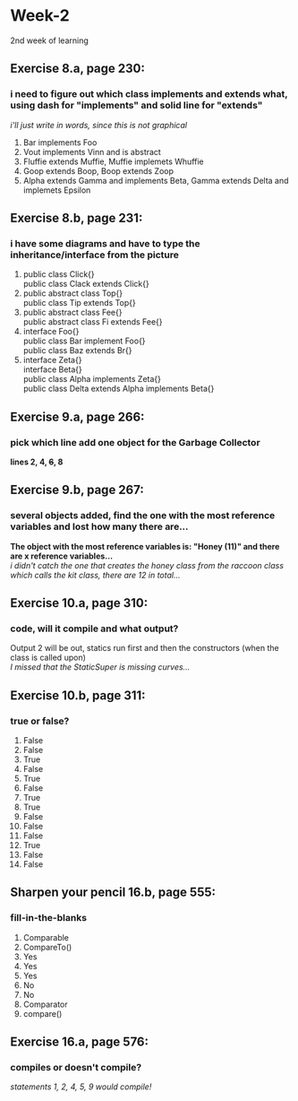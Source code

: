 # Week-2
2nd week of learning

## Exercise 8.a, page 230:
### i need to figure out which class implements and extends what, using dash for "implements" and solid line for "extends"
*i'll just write in words, since this is not graphical* 

1. Bar implements Foo 
2. Vout implements Vinn and is abstract
3. Fluffie extends Muffie, Muffie implemets Whuffie 
4. Goop extends Boop, Boop extends Zoop
5. Alpha extends Gamma and implements Beta, Gamma extends Delta and implemets Epsilon

## Exercise 8.b, page 231:
### i have some diagrams and have to type the inheritance/interface from the picture

1. public class Click{}  
   public  class Clack extends Click{}
2. public abstract class Top{}  
   public class Tip extends Top{}
3. public abstract class Fee{}  
   public abstract class Fi extends Fee{} 
4. interface Foo{}  
   public class Bar implement Foo{}  
   public class Baz extends Br{} 
5. interface Zeta{}  
   interface Beta{}  
   public class Alpha implements Zeta{}  
   public class Delta extends Alpha implements Beta{}

## Exercise 9.a, page 266:
### pick which line add one object for the Garbage Collector

**lines 2, 4, ~~6~~, 8**

## Exercise 9.b, page 267:
### several objects added, find the one with the most reference variables and lost how many there are...

**The object with the most reference variables is: "Honey (11)" and there are x reference variables...**  
*i didn't catch the one that creates the honey class from the raccoon class which calls the kit class, there are 12 in total...*

## Exercise 10.a, page 310:
### code, will it compile and what output?

Output 2 will be out, statics run first and then the constructors (when the class is called upon)  
*I missed that the StaticSuper is missing curves...*

## Exercise 10.b, page 311:
### true or false?

1. False
2. False
3. True
4. False
5. True
6. False
7. True
8. True
9. False
10. False
11. False
12. True
13. False
14. False

## Sharpen your pencil 16.b, page 555:
### fill-in-the-blanks

1. Comparable
2. CompareTo()
3. Yes
4. Yes
5. Yes
6. No
7. No
8. Comparator
9. compare()

## Exercise 16.a, page 576:
### compiles or doesn't compile?

*statements 1, 2, 4, 5, 9 would compile!*
   